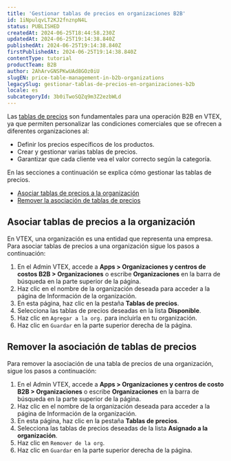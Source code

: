 ```yaml
---
title: 'Gestionar tablas de precios en organizaciones B2B'
id: 1iNpulqvLT2KJ2fnznpN4L
status: PUBLISHED
createdAt: 2024-06-25T18:44:58.230Z
updatedAt: 2024-06-25T19:14:38.840Z
publishedAt: 2024-06-25T19:14:38.840Z
firstPublishedAt: 2024-06-25T19:14:38.840Z
contentType: tutorial
productTeam: B2B
author: 2AhArvGNSPKwUAd8GOz0iU
slugEN: price-table-management-in-b2b-organizations
legacySlug: gestionar-tablas-de-precios-en-organizaciones-b2b
locale: es
subcategoryId: 3b0iTwoSQZq9m3Z2ezbWLd
---
```


Las [tablas de precios](/es/tutorial/criar-tabelas-de-precos?locale=pt) son fundamentales para una operación B2B en VTEX, ya que permiten personalizar las condiciones comerciales que se ofrecen a diferentes organizaciones al:

- Definir los precios específicos de los productos.
- Crear y gestionar varias tablas de precios.
- Garantizar que cada cliente vea el valor correcto según la categoría.

En las secciones a continuación se explica cómo gestionar las tablas de precios.
- [Asociar tablas de precios a la organización](#asociar-tablas-de-precios-a-la-organización)
- [Remover la asociación de tablas de precios](#remover-la-asociación-de-tablas-de-precios)

## Asociar tablas de precios a la organización
En VTEX, una organización es una entidad que representa una empresa. Para asociar tablas de precios a una organización sigue los pasos a continuación:

1. En el Admin VTEX, accede a **Apps > Organizaciones y centros de costos B2B > Organizaciones** o escribe **Organizaciones** en la barra de búsqueda en la parte superior de la página.
2. Haz clic en el nombre de la organización deseada para acceder a la página de Información de la organización.
3. En esta página, haz clic en la pestaña **Tablas de precios**.
4. Selecciona las tablas de precios deseadas en la lista **Disponible**.
5. Haz clic en `Agregar a la org.` para incluirla en tu organización.
6. Haz clic en `Guardar` en la parte superior derecha de la página.

## Remover la asociación de tablas de precios
Para remover la asociación de una tabla de precios de una organización, sigue los pasos a continuación:

1. En el Admin VTEX, accede a **Apps > Organizaciones y centros de costo B2B > Organizaciones** o escribe **Organizaciones** en la barra de búsqueda en la parte superior de la página.
2. Haz clic en el nombre de la organización deseada para acceder a la página de Información de la organización.
3. En esta página, haz clic en la pestaña **Tablas de precios**.
4. Selecciona las tablas de precios deseadas de la lista **Asignado a la organización**.
5. Haz clic en `Remover de la org`.
6. Haz clic en `Guardar` en la parte superior derecha de la página.

